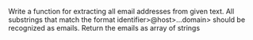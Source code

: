 Write a function for extracting all email addresses
from given text. All substrings that match the
format identifier>@host>…domain> should
be recognized as emails. Return the emails as
array of strings
